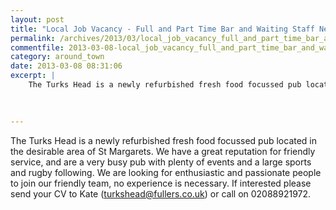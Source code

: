 ```yaml
---
layout: post
title: "Local Job Vacancy - Full and Part Time Bar and Waiting Staff Needed - Turks Head"
permalink: /archives/2013/03/local_job_vacancy_full_and_part_time_bar_and_waiti.html
commentfile: 2013-03-08-local_job_vacancy_full_and_part_time_bar_and_waiti
category: around_town
date: 2013-03-08 08:31:06
excerpt: |
    The Turks Head is a newly refurbished fresh food focussed pub located in the desirable area of St Margarets. We have a great reputation for friendly service, and are a very busy pub with plenty of events and a large sports and rugby following. We are looking for enthusiastic and passionate people to join our friendly team, no experience is necessary. If interested please send your CV to Kate ("turkshead@fullers.co.uk":mailto:turkshead@fullers.co.uk) or call on 02088921972.
    
    

---
```


The Turks Head is a newly refurbished fresh food focussed pub located in the desirable area of St Margarets. We have a great reputation for friendly service, and are a very busy pub with plenty of events and a large sports and rugby following. We are looking for enthusiastic and passionate people to join our friendly team, no experience is necessary. If interested please send your CV to Kate ([turkshead@fullers.co.uk](mailto:turkshead@fullers.co.uk)) or call on 02088921972.
